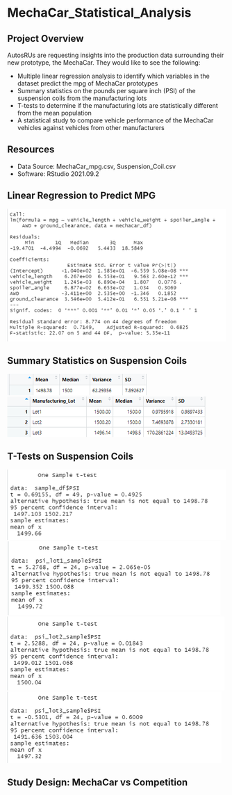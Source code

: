 # MechaCar_Statistical_Analysis

## Project Overview
AutosRUs are requesting insights into the production data surrounding their new prototype, the MechaCar. They would like to see the following:

  - Multiple linear regression analysis to identify which variables in the dataset predict the mpg of MechaCar prototypes
  - Summary statistics on the pounds per square inch (PSI) of the suspension coils from the manufacturing lots
  - T-tests to determine if the manufacturing lots are statistically different from the mean population
  - A statistical study to compare vehicle performance of the MechaCar vehicles against vehicles from other manufacturers

## Resources
- Data Source: MechaCar_mpg.csv, Suspension_Coil.csv
- Software: RStudio 2021.09.2

## Linear Regression to Predict MPG
![alt text](https://github.com/thehatch4815162342/MechaCar_Statistical_Analysis/blob/main/Images/mechacar_df_stats.png?raw=true)

## Summary Statistics on Suspension Coils
![alt text](https://github.com/thehatch4815162342/MechaCar_Statistical_Analysis/blob/main/Images/total_summary.png?raw=true)
![alt text](https://github.com/thehatch4815162342/MechaCar_Statistical_Analysis/blob/main/Images/lot_summary.png?raw=true)

## T-Tests on Suspension Coils
![alt text](https://github.com/thehatch4815162342/MechaCar_Statistical_Analysis/blob/main/Images/t_test.png?raw=true)
![alt text](https://github.com/thehatch4815162342/MechaCar_Statistical_Analysis/blob/main/Images/t_test_lot1.png?raw=true)
![alt text](https://github.com/thehatch4815162342/MechaCar_Statistical_Analysis/blob/main/Images/t_test_lot2.png?raw=true)
![alt text](https://github.com/thehatch4815162342/MechaCar_Statistical_Analysis/blob/main/Images/t_test_lot3.png?raw=true)

## Study Design: MechaCar vs Competition




